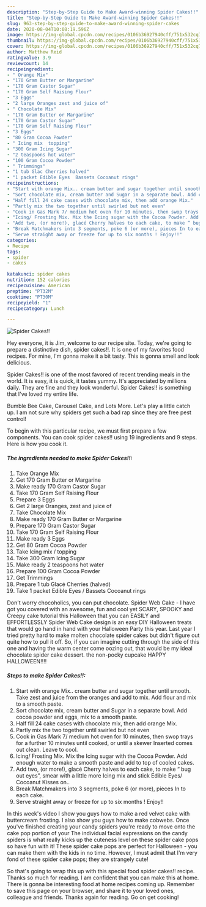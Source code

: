 ```yaml
---
description: "Step-by-Step Guide to Make Award-winning Spider Cakes!!"
title: "Step-by-Step Guide to Make Award-winning Spider Cakes!!"
slug: 963-step-by-step-guide-to-make-award-winning-spider-cakes
date: 2020-08-04T10:08:19.596Z
image: https://img-global.cpcdn.com/recipes/0106b36927940cff/751x532cq70/spider-cakes-recipe-main-photo.jpg
thumbnail: https://img-global.cpcdn.com/recipes/0106b36927940cff/751x532cq70/spider-cakes-recipe-main-photo.jpg
cover: https://img-global.cpcdn.com/recipes/0106b36927940cff/751x532cq70/spider-cakes-recipe-main-photo.jpg
author: Matthew Reid
ratingvalue: 3.9
reviewcount: 14
recipeingredient:
- " Orange Mix"
- "170 Gram Butter or Margarine"
- "170 Gram Castor Sugar"
- "170 Gram Self Raising Flour"
- "3 Eggs"
- "2 large Oranges zest and juice of"
- " Chocolate Mix"
- "170 Gram Butter or Margarine"
- "170 Gram Castor Sugar"
- "170 Gram Self Raising Flour"
- "3 Eggs"
- "80 Gram Cocoa Powder"
- " Icing mix  topping"
- "300 Gram Icing Sugar"
- "2 teaspoons hot water"
- "100 Gram Cocoa Powder"
- " Trimmings"
- "1 tub Glac Cherries halved"
- "1 packet Edible Eyes  Bassets Cocoanut rings"
recipeinstructions:
- "Start with orange Mix.. cream butter and sugar together until smooth. Take zest and juice from the oranges and add to mix. Add flour and mix to a smooth paste."
- "Sort chocolate mix, cream butter and Sugar in a separate bowl. Add cocoa powder and eggs, mix to a smooth paste."
- "Half fill 24 cake cases with chocolate mix, then add orange Mix."
- "Partly mix the two together until swirled but not even"
- "Cook in Gas Mark 7/ medium hot oven for 10 minutes, then swop trays for a further 10 minutes until cooked, or until a skewer Inserted comes out clean. Leave to cool."
- "Icing/ Frosting Mix. Mix the Icing sugar with the Cocoa Powder. Add enough water to make a smooth paste and add to top of cooled cakes."
- "Add two, (or more!), glacé Cherry halves to each cake, to make “ bug out eyes”, smear with a little more Icing mix and stick Edible Eyes/ Cocoanut Kisses on.."
- "Break Matchmakers into 3 segments, poke 6 (or more), pieces In to each cake."
- "Serve straight away or freeze for up to six months ! Enjoy!!"
categories:
- Recipe
tags:
- spider
- cakes

katakunci: spider cakes 
nutrition: 152 calories
recipecuisine: American
preptime: "PT32M"
cooktime: "PT30M"
recipeyield: "1"
recipecategory: Lunch

---
```



![Spider Cakes!!](https://img-global.cpcdn.com/recipes/0106b36927940cff/751x532cq70/spider-cakes-recipe-main-photo.jpg)

Hey everyone, it is Jim, welcome to our recipe site. Today, we're going to prepare a distinctive dish, spider cakes!!. It is one of my favorites food recipes. For mine, I'm gonna make it a bit tasty. This is gonna smell and look delicious.

Spider Cakes!! is one of the most favored of recent trending meals in the world. It is easy, it is quick, it tastes yummy. It's appreciated by millions daily. They are fine and they look wonderful. Spider Cakes!! is something that I've loved my entire life.

Bumble Bee Cake, Carousel Cake, and Lots More. Let&#39;s play a little catch up. I am not sure why spiders get such a bad rap since they are free pest control!


To begin with this particular recipe, we must first prepare a few components. You can cook spider cakes!! using 19 ingredients and 9 steps. Here is how you cook it.

<!--inarticleads1-->

##### The ingredients needed to make Spider Cakes!!:

1. Take  Orange Mix
1. Get 170 Gram Butter or Margarine
1. Make ready 170 Gram Castor Sugar
1. Take 170 Gram Self Raising Flour
1. Prepare 3 Eggs
1. Get 2 large Oranges, zest and juice of
1. Take  Chocolate Mix
1. Make ready 170 Gram Butter or Margarine
1. Prepare 170 Gram Castor Sugar
1. Take 170 Gram Self Raising Flour
1. Make ready 3 Eggs
1. Get 80 Gram Cocoa Powder
1. Take  Icing mix / topping
1. Take 300 Gram Icing Sugar
1. Make ready 2 teaspoons hot water
1. Prepare 100 Gram Cocoa Powder
1. Get  Trimmings
1. Prepare 1 tub Glacé Cherries (halved)
1. Take 1 packet Edible Eyes / Bassets Cocoanut rings


Don&#39;t worry chocoholics, you can put chocolate. Spider Web Cake - I have got you covered with an awesome, fun and cool yet SCARY, SPOOKY and Creepy cake tutorial this Halloween that you can EASILY and EFFORTLESSLY Spider Web Cake design is an easy DIY Halloween treats that would go hand in hand with your Halloween Party this year. Last year I tried pretty hard to make molten chocolate spider cakes but didn&#39;t figure out quite how to pull it off. So, if you can imagine cutting through the side of this one and having the warm center come oozing out, that would be my ideal chocolate spider cake dessert. the non-pocky cupcake HAPPY HALLOWEEN!!!! 

<!--inarticleads2-->

##### Steps to make Spider Cakes!!:

1. Start with orange Mix.. cream butter and sugar together until smooth. Take zest and juice from the oranges and add to mix. Add flour and mix to a smooth paste.
1. Sort chocolate mix, cream butter and Sugar in a separate bowl. Add cocoa powder and eggs, mix to a smooth paste.
1. Half fill 24 cake cases with chocolate mix, then add orange Mix.
1. Partly mix the two together until swirled but not even
1. Cook in Gas Mark 7/ medium hot oven for 10 minutes, then swop trays for a further 10 minutes until cooked, or until a skewer Inserted comes out clean. Leave to cool.
1. Icing/ Frosting Mix. Mix the Icing sugar with the Cocoa Powder. Add enough water to make a smooth paste and add to top of cooled cakes.
1. Add two, (or more!), glacé Cherry halves to each cake, to make “ bug out eyes”, smear with a little more Icing mix and stick Edible Eyes/ Cocoanut Kisses on..
1. Break Matchmakers into 3 segments, poke 6 (or more), pieces In to each cake.
1. Serve straight away or freeze for up to six months ! Enjoy!!


In this week&#39;s video I show you guys how to make a red velvet cake with buttercream frosting. I also show you guys how to make cobwebs. Once you&#39;ve finished creating your candy spiders you&#39;re ready to move onto the cake pop portion of your The individual facial expressions on the candy spiders is what really kicks up the cuteness level on these spider cake pops so have fun with it! These spider cake pops are perfect for Halloween - you can make them with the kids in no time. However, I must admit that I&#39;m very fond of these spider cake pops; they are strangely cute! 

So that's going to wrap this up with this special food spider cakes!! recipe. Thanks so much for reading. I am confident that you can make this at home. There is gonna be interesting food at home recipes coming up. Remember to save this page on your browser, and share it to your loved ones, colleague and friends. Thanks again for reading. Go on get cooking!
